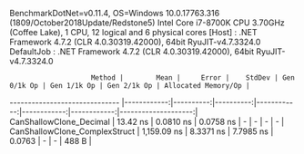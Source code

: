 
BenchmarkDotNet=v0.11.4, OS=Windows 10.0.17763.316 (1809/October2018Update/Redstone5)
Intel Core i7-8700K CPU 3.70GHz (Coffee Lake), 1 CPU, 12 logical and 6 physical cores
  [Host]     : .NET Framework 4.7.2 (CLR 4.0.30319.42000), 64bit RyuJIT-v4.7.3324.0
  DefaultJob : .NET Framework 4.7.2 (CLR 4.0.30319.42000), 64bit RyuJIT-v4.7.3324.0


                        Method |        Mean |     Error |    StdDev | Gen 0/1k Op | Gen 1/1k Op | Gen 2/1k Op | Allocated Memory/Op |
------------------------------ |------------:|----------:|----------:|------------:|------------:|------------:|--------------------:|
       CanShallowClone_Decimal |    13.42 ns | 0.0810 ns | 0.0758 ns |           - |           - |           - |                   - |
 CanShallowClone_ComplexStruct | 1,159.09 ns | 8.3371 ns | 7.7985 ns |      0.0763 |           - |           - |               488 B |
